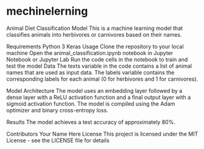 # mechinelerning
Animal Diet Classification Model
This is a machine learning model that classifies animals into herbivores or carnivores based on their names.

Requirements
Python 3
Keras
Usage
Clone the repository to your local machine
Open the animal_classification.ipynb notebook in Jupyter Notebook or Jupyter Lab
Run the code cells in the notebook to train and test the model
Data
The texts variable in the code contains a list of animal names that are used as input data. The labels variable contains the corresponding labels for each animal (0 for herbivores and 1 for carnivores).

Model Architecture
The model uses an embedding layer followed by a dense layer with a ReLU activation function and a final output layer with a sigmoid activation function. The model is compiled using the Adam optimizer and binary cross-entropy loss.

Results
The model achieves a test accuracy of approximately 80%.

Contributors
Your Name Here
License
This project is licensed under the MIT License - see the LICENSE file for details
